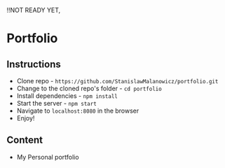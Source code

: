 !!NOT READY YET, 


# Portfolio

## Instructions

* Clone repo - `https://github.com/StanislawMalanowicz/portfolio.git`
* Change to the cloned repo's folder - `cd portfolio`
* Install dependencies - `npm install`
* Start the server - `npm start`
* Navigate to `localhost:8080` in the browser
* Enjoy!

## Content

* My Personal portfolio
